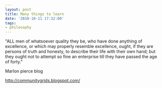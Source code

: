 ```yaml
---
layout: post
title: Many things to learn
date: '2010-10-11 17:32:00'
tags:
- philosophy
---
```


"ALL men of whatsoever quality they be, who have done anything of excellence, or which may properly resemble excellence, ought, if they are persons of truth and honesty, to describe their life with their own hand; but they ought not to attempt so fine an enterprise till they have passed the age of forty." 

Marlon pierce blog 

http://communitygrids.blogspot.com/